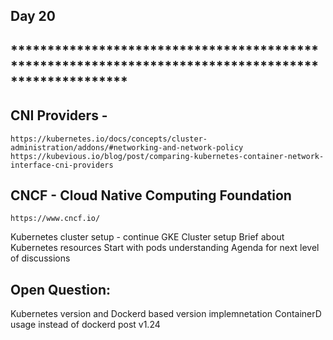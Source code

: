 ## Day 20
## ****************************************************************************************************

## CNI Providers - 
	https://kubernetes.io/docs/concepts/cluster-administration/addons/#networking-and-network-policy
	https://kubevious.io/blog/post/comparing-kubernetes-container-network-interface-cni-providers

## CNCF - Cloud Native Computing Foundation
	https://www.cncf.io/

Kubernetes cluster setup - continue
GKE Cluster setup
Brief about Kubernetes resources
Start with pods understanding
Agenda for next level of discussions

## Open Question:
Kubernetes version and Dockerd based version implemnetation
ContainerD usage instead of dockerd post v1.24